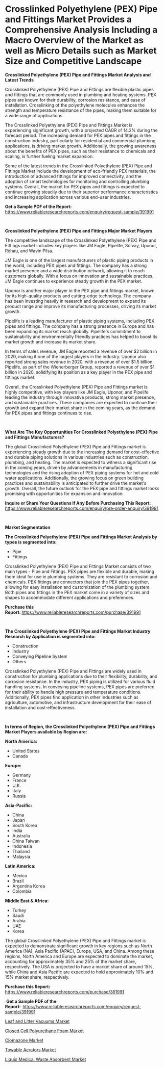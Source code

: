 <p><h1>Crosslinked Polyethylene (PEX) Pipe and Fittings Market Provides a Comprehensive Analysis Including a Macro Overview of the Market as well as Micro Details such as Market Size and Competitive Landscape</h1></p><p><strong>Crosslinked Polyethylene (PEX) Pipe and Fittings Market Analysis and Latest Trends</strong></p>
<p><p>Crosslinked Polyethylene (PEX) Pipe and Fittings are flexible plastic pipes and fittings that are commonly used in plumbing and heating systems. PEX pipes are known for their durability, corrosion resistance, and ease of installation. Crosslinking of the polyethylene molecules enhances the strength and temperature resistance of the pipes, making them suitable for a wide range of applications.</p><p>The Crosslinked Polyethylene (PEX) Pipe and Fittings Market is experiencing significant growth, with a projected CAGR of 14.2% during the forecast period. The increasing demand for PEX pipes and fittings in the construction industry, particularly for residential and commercial plumbing applications, is driving market growth. Additionally, the growing awareness about the benefits of PEX pipes, such as their resistance to chemicals and scaling, is further fueling market expansion.</p><p>Some of the latest trends in the Crosslinked Polyethylene (PEX) Pipe and Fittings Market include the development of eco-friendly PEX materials, the introduction of advanced fittings for improved connectivity, and the adoption of smart technologies for monitoring and controlling plumbing systems. Overall, the market for PEX pipes and fittings is expected to continue growing steadily due to their superior performance characteristics and increasing application across various end-user industries.</p></p>
<p><strong>Get a Sample PDF of the Report:&nbsp;</strong> <a href="https://www.reliableresearchreports.com/enquiry/request-sample/391991">https://www.reliableresearchreports.com/enquiry/request-sample/391991</a></p>
<p>&nbsp;</p>
<p><strong>Crosslinked Polyethylene (PEX) Pipe and Fittings Major Market Players</strong></p>
<p><p>The competitive landscape of the Crosslinked Polyethylene (PEX) Pipe and Fittings market includes key players like JM Eagle, Pipelife, Solvay, Uponor, Rehau, and Wavin Pilsa. </p><p>JM Eagle is one of the largest manufacturers of plastic piping products in the world, including PEX pipes and fittings. The company has a strong market presence and a wide distribution network, allowing it to reach customers globally. With a focus on innovation and sustainable practices, JM Eagle continues to experience steady growth in the PEX market.</p><p>Uponor is another major player in the PEX pipe and fittings market, known for its high-quality products and cutting-edge technology. The company has been investing heavily in research and development to expand its product range and improve its manufacturing processes, driving its market growth.</p><p>Pipelife is a leading manufacturer of plastic piping systems, including PEX pipes and fittings. The company has a strong presence in Europe and has been expanding its market reach globally. Pipelife's commitment to sustainability and environmentally friendly practices has helped to boost its market growth and increase its market share.</p><p>In terms of sales revenue, JM Eagle reported a revenue of over $2 billion in 2020, making it one of the largest players in the industry. Uponor also reported strong sales revenue in 2020, with a revenue of over $1.5 billion. Pipelife, as part of the Wienerberger Group, reported a revenue of over $1 billion in 2020, solidifying its position as a key player in the PEX pipe and fittings market.</p><p>Overall, the Crosslinked Polyethylene (PEX) Pipe and Fittings market is highly competitive, with key players like JM Eagle, Uponor, and Pipelife leading the industry through innovative products, strong market presence, and sustainable practices. These companies are expected to continue their growth and expand their market share in the coming years, as the demand for PEX pipes and fittings continues to rise.</p></p>
<p>&nbsp;</p>
<p><strong>What Are The Key Opportunities For Crosslinked Polyethylene (PEX) Pipe and Fittings Manufacturers?</strong></p>
<p><p>The global Crosslinked Polyethylene (PEX) Pipe and Fittings market is experiencing steady growth due to the increasing demand for cost-effective and durable piping solutions in various industries such as construction, plumbing, and heating. The market is expected to witness a significant rise in the coming years, driven by advancements in manufacturing technologies and the rising adoption of PEX piping systems for hot and cold water applications. Additionally, the growing focus on green building practices and sustainability is anticipated to further drive the market's growth. Overall, the future outlook for the PEX pipe and fittings market looks promising with opportunities for expansion and innovation.</p></p>
<p><strong>Inquire or Share Your Questions If Any Before Purchasing This Report:</strong> <a href="https://www.reliableresearchreports.com/enquiry/pre-order-enquiry/391991">https://www.reliableresearchreports.com/enquiry/pre-order-enquiry/391991</a></p>
<p>&nbsp;</p>
<p><strong>Market Segmentation</strong></p>
<p><strong>The Crosslinked Polyethylene (PEX) Pipe and Fittings Market Analysis by types is segmented into:</strong></p>
<p><ul><li>Pipe</li><li>Fittings</li></ul></p>
<p><p>Crosslinked Polyethylene (PEX) Pipe and Fittings Market consists of two main types - Pipe and Fittings. PEX pipes are flexible and durable, making them ideal for use in plumbing systems. They are resistant to corrosion and chemicals. PEX fittings are connectors that join the PEX pipes together, allowing for easy installation and customization of the plumbing system. Both pipes and fittings in the PEX market come in a variety of sizes and shapes to accommodate different applications and preferences.</p></p>
<p><strong>Purchase this Report:&nbsp;</strong><a href="https://www.reliableresearchreports.com/purchase/391991">https://www.reliableresearchreports.com/purchase/391991</a></p>
<p>&nbsp;</p>
<p><strong>The Crosslinked Polyethylene (PEX) Pipe and Fittings Market Industry Research by Application is segmented into:</strong></p>
<p><ul><li>Construction</li><li>Industry</li><li>Conveying Pipeline System</li><li>Others</li></ul></p>
<p><p>Crosslinked Polyethylene (PEX) Pipe and Fittings are widely used in construction for plumbing applications due to their flexibility, durability, and corrosion resistance. In the industry, PEX piping is utilized for various fluid handling systems. In conveying pipeline systems, PEX pipes are preferred for their ability to handle high pressure and temperature conditions. Additionally, PEX pipes find application in other industries such as agriculture, automotive, and infrastructure development for their ease of installation and cost-effectiveness.</p></p>
<p>&nbsp;</p>
<p><strong>In terms of Region, the Crosslinked Polyethylene (PEX) Pipe and Fittings Market Players available by Region are:</strong></p>
<p>
    <p> <strong> North America: </strong>
        <ul>
            <li>United States</li>
            <li>Canada</li>
        </ul>
        </p> 
    <p> <strong> Europe: </strong>
        <ul>
            <li>Germany</li>
            <li>France</li>
            <li>U.K.</li>
            <li>Italy</li>
            <li>Russia</li>
        </ul>
        </p> 
    <p> <strong> Asia-Pacific: </strong>
        <ul>
            <li>China</li>
            <li>Japan</li>
            <li>South Korea</li>
            <li>India</li>
            <li>Australia</li>
            <li>China Taiwan</li>
            <li>Indonesia</li>
            <li>Thailand</li>
            <li>Malaysia</li>
        </ul>
        </p> 
    <p> <strong> Latin America: </strong>
        <ul>
            <li>Mexico</li>
            <li>Brazil</li>
            <li>Argentina Korea</li>
            <li>Colombia</li>
        </ul>
        </p> 
    <p> <strong> Middle East & Africa: </strong>
        <ul>
            <li>Turkey</li>
            <li>Saudi</li>
            <li>Arabia</li>
            <li>UAE</li>
            <li>Korea</li>
        </ul>
    </p>
    </p>
<p><p>The global Crosslinked Polyethylene (PEX) Pipe and Fittings market is expected to demonstrate significant growth in key regions such as North America (NA), Asia Pacific (APAC), Europe, USA, and China. Among these regions, North America and Europe are expected to dominate the market, accounting for approximately 35% and 25% of the market share, respectively. The USA is projected to have a market share of around 15%, while China and Asia Pacific are expected to hold approximately 10% and 15% market share, respectively.</p></p>
<p><strong>Purchase this Report: </strong><a href="https://www.reliableresearchreports.com/purchase/391991">https://www.reliableresearchreports.com/purchase/391991</a></p>
<p>&nbsp;<strong>Get a Sample PDF of the Report:&nbsp;&nbsp;</strong><a href="https://www.reliableresearchreports.com/enquiry/request-sample/391991">https://www.reliableresearchreports.com/enquiry/request-sample/391991</a></p>
<p><strong></strong></p>
<p><p><a href="https://boundless-drawbridge-702.notion.site/Leaf-and-Litter-Vacuums-Market-Dynamics-2024-2031-Also-about-Its-Market-Trends-Projections-and-Op-bcf13cb8860c4b1f86063bfae3490926">Leaf and Litter Vacuums Market</a></p><p><a href="https://view.publitas.com/reportprime-1/closed-cell-polyurethane-foam-market-size-reflecting-a-forecast-till-2031-market-by-type-by-application-and-by-geography/">Closed Cell Polyurethane Foam Market</a></p><p><a href="https://view.publitas.com/reportprime-1/clomazone-market-analysis-examines-its-scope-on-growth-opportunities-and-forecasted-trends-spanning-from-2024-to-2031/">Clomazone Market</a></p><p><a href="https://gamy-alyssum-396.notion.site/Towable-Aerators-Market-Provides-a-Comprehensive-Analysis-Including-a-Macro-Overview-of-the-Market-a-aa05ad34f7f44180b734d3c00e9fd152">Towable Aerators Market</a></p><p><a href="https://natural-crush-b99.notion.site/Liquid-Medical-Waste-Absorbent-Market-Provides-a-Comprehensive-Analysis-Including-a-Macro-Overview-o-2280c0709a0a46f1a907456694d70355">Liquid Medical Waste Absorbent Market</a></p></p>